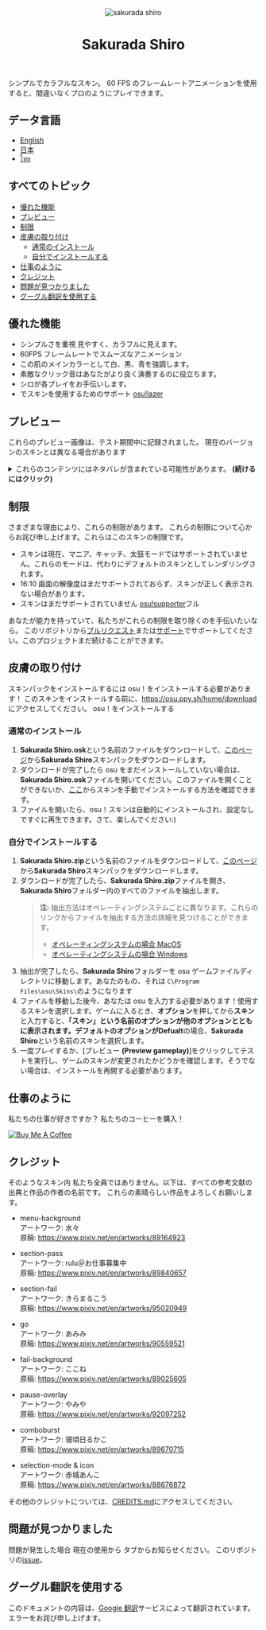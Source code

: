 <div align="center">
    <img src="https://raw.githubusercontent.com/Maseshi/Sakurada-Shiro/beta/assets/icons/favicon-circle.ico" alt="sakurada shiro" width="100px" height="100px" />
    <h1>
      <strong>Sakurada Shiro</strong>
    </h1>
    <img src="https://img.shields.io/badge/osu!-latest-FF66AA?logo=osu!&logoColor=white&style=flat-square" alt="" />
    <img src="https://img.shields.io/github/stars/Maseshi/Sakurada-Shiro.svg?logo=github&style=flat-square" alt="" />
    <img src="https://img.shields.io/github/license/Maseshi/Sakurada-Shiro.svg?logo=github&style=flat-square" alt="" />
</div>

シンプルでカラフルなスキン。 60 FPS のフレームレートアニメーションを使用すると、間違いなくプロのようにプレイできます。

## データ言語

- [English](https://github.com/Maseshi/Sakurada-Shiro/blob/beta/documents/README.en.md)
- [日本](https://github.com/Maseshi/Sakurada-Shiro/blob/beta/documents/README.ja.md)
- [ไทย](https://github.com/Maseshi/Sakurada-Shiro/blob/beta/documents/README.th.md)

## すべてのトピック

- [優れた機能](#優れた機能)
- [プレビュー](#プレビュー)
- [制限](#制限)
- [皮膚の取り付け](#皮膚の取り付け)
  - [通常のインストール](#通常のインストール)
  - [自分でインストールする](#自分でインストールする)
- [仕事のように](#仕事のように)
- [クレジット](#クレジット)
- [問題が見つかりました](#問題が見つかりました)
- [グーグル翻訳を使用する](#グーグル翻訳を使用する)

## 優れた機能

- シンプルさを重視 見やすく、カラフルに見えます。
- 60FPS フレームレートでスムーズなアニメーション
- この肌のメインカラーとして白、黒、青を強調します。
- 素敵なクリック音はあなたがより良く演奏するのに役立ちます。
- シロが各プレイをお手伝いします。
- でスキンを使用するためのサポート [osu!lazer](https://github.com/ppy/osu/releases/latest)

## プレビュー

これらのプレビュー画像は、テスト期間中に記録されました。 現在のバージョンのスキンとは異なる場合があります

<details>
    <summary>これらのコンテンツにはネタバレが含まれている可能性があります。 <strong>(続けるにはクリック)</strong></summary>
    <img src="https://raw.githubusercontent.com/Maseshi/Sakurada-Shiro/beta/assets/images/preview-jp-1.png" alt="サンプル画像 1" width="300" height="auto" />
    <img src="https://raw.githubusercontent.com/Maseshi/Sakurada-Shiro/beta/assets/images/preview-jp-2.png" alt="サンプル画像 2" width="300" height="auto" />
    <img src="https://raw.githubusercontent.com/Maseshi/Sakurada-Shiro/beta/assets/images/preview-jp-3.png" alt="サンプル画像 3" width="300" height="auto" />
    <img src="https://raw.githubusercontent.com/Maseshi/Sakurada-Shiro/beta/assets/images/preview-jp-4.png" alt="サンプル画像 4" width="300" height="auto" />
    <img src="https://raw.githubusercontent.com/Maseshi/Sakurada-Shiro/beta/assets/images/preview-jp-5.png" alt="サンプル画像 5" width="300" height="auto" />
    <img src="https://raw.githubusercontent.com/Maseshi/Sakurada-Shiro/beta/assets/images/preview-jp-6.png" alt="サンプル画像 6" width="300" height="auto" />
    <img src="https://raw.githubusercontent.com/Maseshi/Sakurada-Shiro/beta/assets/images/preview-jp-7.png" alt="サンプル画像 7" width="300" height="auto" />
    <img src="https://raw.githubusercontent.com/Maseshi/Sakurada-Shiro/beta/assets/images/preview-jp-8.png" alt="サンプル画像 8" width="300" height="auto" />
    <img src="https://raw.githubusercontent.com/Maseshi/Sakurada-Shiro/beta/assets/images/preview-jp-9.png" alt="サンプル画像 9" width="300" height="auto" />
    <img src="https://raw.githubusercontent.com/Maseshi/Sakurada-Shiro/beta/assets/images/preview-jp-10.png" alt="サンプル画像 10" width="300" height="auto" />
    <img src="https://raw.githubusercontent.com/Maseshi/Sakurada-Shiro/beta/assets/images/preview-jp-11.png" alt="サンプル画像 11" width="300" height="auto" />
</details>

## 制限

さまざまな理由により、これらの制限があります。 これらの制限について心からお詫び申し上げます。これらはこのスキンの制限です。

- スキンは現在、マニア、キャッチ、太鼓モードではサポートされていません。これらのモードは、代わりにデフォルトのスキンとしてレンダリングされます。
- 16:10 画面の解像度はまだサポートされておらず、スキンが正しく表示されない場合があります。
- スキンはまだサポートされていません [osu!supporter](https://osu.ppy.sh/home/support)フル

あなたが能力を持っていて、私たちがこれらの制限を取り除くのを手伝いたいなら。 このリポジトリから[プルリクエスト](https://github.com/Maseshi/Sakurada-Shiro/pulls)または[サポート](https://patreon.com/maseshi)でサポートしてください。このプロジェクトまだ続けることができます。

## 皮膚の取り付け

スキンパックをインストールするには osu！をインストールする必要があります！ このスキンをインストールする前に、https://osu.ppy.sh/home/download にアクセスしてください。 osu！をインストールする

### 通常のインストール

1. **Sakurada Shiro.osk**という名前のファイルをダウンロードして、[このページ](https://github.com/Maseshi/Sakurada-Shiro/releases/latest)から**Sakurada Shiro**スキンパックをダウンロードします。
2. ダウンロードが完了したら osu をまだインストールしていない場合は、**Sakurada Shiro.osk**ファイルを開いてください。このファイルを開くことができないか、[ここ](＃自分でインストールする)からスキンを手動でインストールする方法を確認できます。
3. ファイルを開いたら、osu！スキンは自動的にインストールされ、設定なしですぐに再生できます。さて、楽しんでください:)

### 自分でインストールする

1. **Sakurada Shiro.zip**という名前のファイルをダウンロードして、[このページ](https://github.com/Maseshi/Sakurada-Shiro/releases/latest)から**Sakurada Shiro**スキンパックをダウンロードします。
2. ダウンロードが完了したら、**Sakurada Shiro.zip**ファイルを開き、**Sakurada Shiro**フォルダー内のすべてのファイルを抽出します。
   > **注:** 抽出方法はオペレーティングシステムごとに異なります。これらのリンクからファイルを抽出する方法の詳細を見つけることができます。
   >
   > - [オペレーティングシステムの場合 MacOS](https://support.apple.com/ja-jp/guide/mac-help/mchlp2528/mac)
   > - [オペレーティングシステムの場合 Windows](https://support.microsoft.com/ja-jp/windows/%E3%83%95%E3%82%A1%E3%82%A4%E3%83%AB%E3%82%92%E5%9C%A7%E7%B8%AE%E3%81%8A%E3%82%88%E3%81%B3%E5%B1%95%E9%96%8B%E3%81%99%E3%82%8B-f6dde0a7-0fec-8294-e1d3-703ed85e7ebc)
3. 抽出が完了したら、**Sakurada Shiro**フォルダーを osu ゲームファイルディレクトリに移動します。あなたのもの、それは `C\Program Files\osu\Skins\`のようになります
4. ファイルを移動した後今、あなたは osu を入力する必要があります！使用するスキンを選択します。ゲームに入るとき、**オプション**を押してから**スキン**と入力すると、**「スキン」**という名前のオプションが他のオプションとともに表示されます。デフォルトのオプションが**Defualt**の場合、**Sakurada Shiro**という名前のスキンを選択します。
5. 一度プレイするか、[プレビュー **(Preview gameplay)**]をクリックしてテストを実行し、ゲームのスキンが変更されたかどうかを確認します。そうでない場合は、インストールを再開する必要があります。

## 仕事のように

私たちの仕事が好きですか？ 私たちのコーヒーを購入！

<a href="https://www.buymeacoffee.com/maseshi" target="_blank">
     <img src="https://cdn.buymeacoffee.com/buttons/v2/default-yellow.png" alt="Buy Me A Coffee" width="150px" />
</a>

## クレジット

そのようなスキン内 私たち全員ではありません。以下は、すべての参考文献の出典と作品の作者の名前です。 これらの素晴らしい作品をよろしくお願いします。

- menu-background\
  アートワーク: 水々\
  原稿: https://www.pixiv.net/en/artworks/89164923

- section-pass\
  アートワーク: rulu＠お仕事募集中\
  原稿: https://www.pixiv.net/en/artworks/89840657

- section-fail\
  アートワーク: きらまるこう\
  原稿: https://www.pixiv.net/en/artworks/95020949

- go\
  アートワーク: あみみ\
  原稿: https://www.pixiv.net/en/artworks/90559521

- fail-background\
  アートワーク: ここね\
  原稿: https://www.pixiv.net/en/artworks/89025605

- pause-overlay\
  アートワーク: やみや\
  原稿: https://www.pixiv.net/en/artworks/92097252

- comboburst\
  アートワーク: 寝頃日るかこ\
  原稿: https://www.pixiv.net/en/artworks/89670715

- selection-mode & icon\
  アートワーク: 赤城あんこ\
  原稿: https://www.pixiv.net/en/artworks/88676872

その他のクレジットについては、[CREDITS.md](https://github.com/Maseshi/Sakurada-Shiro/blob/beta/CREDITS.md)にアクセスしてください。

## 問題が見つかりました

問題が発生した場合 現在の使用から タブからお知らせください。 このリポジトリの[issue](https://github.com/Maseshi/Sakurada-Shiro/issues)。

## グーグル翻訳を使用する

このドキュメントの内容は、[Google 翻訳](https://translate.google.com/)サービスによって翻訳されています。 エラーをお詫び申し上げます。

